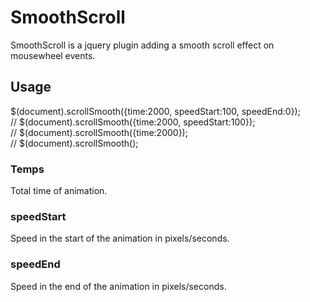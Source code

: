<h1>SmoothScroll</h1>
<p>SmoothScroll is a jquery plugin adding a smooth scroll effect on mousewheel events.</p>
<h2>Usage</h2>
<p>
   $(document).scrollSmooth({time:2000, speedStart:100, speedEnd:0});<br />
   // $(document).scrollSmooth({time:2000, speedStart:100});<br />
   // $(document).scrollSmooth({time:2000});<br />
   // $(document).scrollSmooth();
</p>
<h3>Temps</h3>
<p>Total time of animation.</p>
<h3>speedStart</h3>
<p>Speed in the start of the animation in pixels/seconds.</p>
<h3>speedEnd</h3>
<p>Speed in the end of the animation in pixels/seconds.</p>
